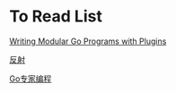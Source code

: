 # To Read List

[Writing Modular Go Programs with Plugins](https://medium.com/learning-the-go-programming-language/writing-modular-go-programs-with-plugins-ec46381ee1a9)

[反射](https://studygolang.com/articles/13178)

[Go专家编程](https://rainbowmango.gitbook.io/go/)